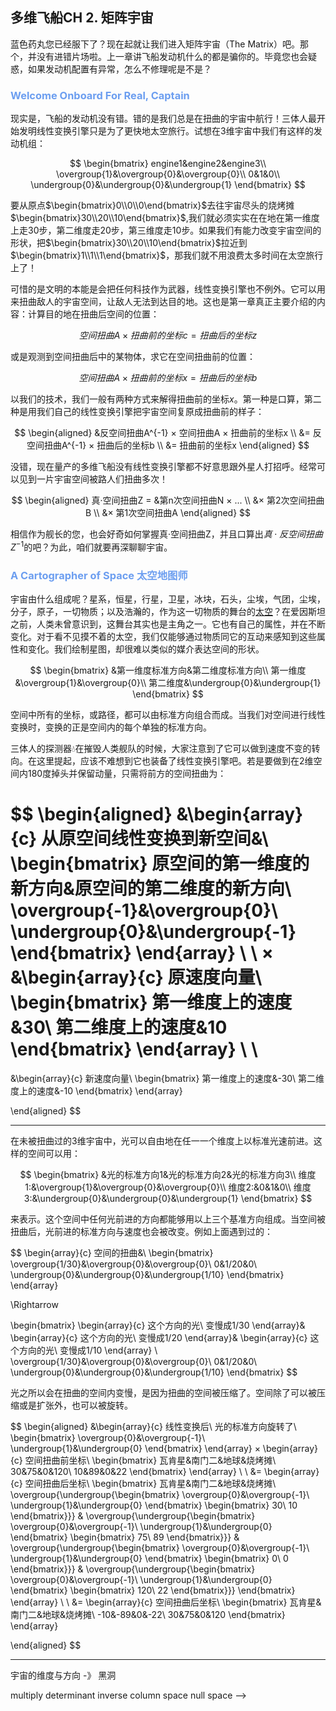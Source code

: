## 多维飞船CH 2. 矩阵宇宙

蓝色药丸您已经服下了？现在起就让我们进入矩阵宇宙（The Matrix）吧。那个，并没有进错片场啦。上一章讲飞船发动机什么的都是骗你的。毕竟您也会疑惑，如果发动机配置有异常，怎么不修理呢是不是？

### <span style="color:#6c9ef0" /> **Welcome Onboard For Real, Captain**

现实是，飞船的发动机没有错。错的是我们总是在扭曲的宇宙中航行！三体人最开始发明线性变换引擎只是为了更快地太空旅行。试想在3维宇宙中我们有这样的发动机组：

$$
\begin{bmatrix}
engine1&engine2&engine3\\ 
\overgroup{1}&\overgroup{0}&\overgroup{0}\\
0&1&0\\
\undergroup{0}&\undergroup{0}&\undergroup{1}
\end{bmatrix}
$$

要从原点$\begin{bmatrix}0\\0\\0\end{bmatrix}$去往宇宙尽头的烧烤摊$\begin{bmatrix}30\\20\\10\end{bmatrix}$,我们就必须实实在在地在第一维度上走30步，第二维度走20步，第三维度走10步。如果我们有能力改变宇宙空间的形状，把$\begin{bmatrix}30\\20\\10\end{bmatrix}$拉近到$\begin{bmatrix}1\\1\\1\end{bmatrix}$，那我们就不用浪费太多时间在太空旅行上了！

可惜的是文明的本能是会把任何科技作为武器，线性变换引擎也不例外。它可以用来扭曲敌人的宇宙空间，让敌人无法到达目的地。这也是第一章真正主要介绍的内容：计算目的地在扭曲后空间的位置：

$$
空间扭曲A × 扭曲前的坐标c = 扭曲后的坐标z
$$

或是观测到空间扭曲后中的某物体，求它在空间扭曲前的位置：

$$
空间扭曲A × 扭曲前的坐标x = 扭曲后的坐标b
$$

以我们的技术，我们一般有两种方式来解得扭曲前的坐标$x$。第一种是口算，第二种是用我们自己的线性变换引擎把宇宙空间复原成扭曲前的样子：

$$
\begin{aligned}
&反空间扭曲A^{-1} × 空间扭曲A × 扭曲前的坐标x \\
&= 反空间扭曲A^{-1} × 扭曲后的坐标b \\
&= 扭曲前的坐标x
\end{aligned}
$$

没错，现在量产的多维飞船没有线性变换引擎都不好意思跟外星人打招呼。经常可以见到一片宇宙空间被路人们扭曲多次！

$$
\begin{aligned}
真·空间扭曲Z = &第n次空间扭曲N × ... \\
&× 第2次空间扭曲B \\
&× 第1次空间扭曲A
\end{aligned}
$$

相信作为舰长的您，也会好奇如何掌握真·空间扭曲Z，并且口算出$真·反空间扭曲Z^{-1}$的吧？为此，咱们就要再深聊聊宇宙。

### <span style="color:#6c9ef0"/> **A Cartographer of Space 太空地图师**

宇宙由什么组成呢？星系，恒星，行星，卫星，冰块，石头，尘埃，气团，尘埃，分子，原子，一切物质；以及浩瀚的，作为这一切物质的舞台的[太空](https://joshworth.com/dev/pixelspace/pixelspace_solarsystem.html)？在爱因斯坦之前，人类未曾意识到，这舞台其实也是主角之一。它也有自己的属性，并在不断变化。对于看不见摸不着的太空，我们仅能够通过物质同它的互动来感知到这些属性和变化。我们绘制星图，却很难以类似的媒介表达空间的形状。


$$
   \begin{bmatrix} 
   &第一维度标准方向&第二维度标准方向\\
第一维度&\overgroup{1}&\overgroup{0}\\
第二维度&\undergroup{0}&\undergroup{1}
\end{bmatrix}
$$

空间中所有的坐标，或路径，都可以由标准方向组合而成。当我们对空间进行线性变换时，变换的正是空间内的每个单独的标准方向。

三体人的探测器💧在摧毁人类舰队的时候，大家注意到了它可以做到速度不变的转向。在这里提起，应该不难想到它也装备了线性变换引擎吧。若是要做到在2维空间内180度掉头并保留动量，只需将前方的空间扭曲为：

$$
\begin{aligned}
&\begin{array}{c}
   从原空间线性变换到新空间&\\
   \begin{bmatrix} 
   原空间的第一维度的新方向&原空间的第二维度的新方向\\
\overgroup{-1}&\overgroup{0}\\
\undergroup{0}&\undergroup{-1}
\end{bmatrix}
\end{array}
\\
\\
×
&\begin{array}{c}
原速度向量\\
\begin{bmatrix} 
第一维度上的速度&30\\
第二维度上的速度&10
\end{bmatrix}
\end{array}
\\
\\
=
&\begin{array}{c}
新速度向量\\
\begin{bmatrix} 
第一维度上的速度&-30\\
第二维度上的速度&-10
\end{bmatrix}
\end{array}


\end{aligned}
$$



-----
在未被扭曲过的3维宇宙中，光可以自由地在任一一个维度上以标准光速前进。这样的空间可以用：

$$
\begin{bmatrix}
&光的标准方向1&光的标准方向2&光的标准方向3\\ 
维度1:&\overgroup{1}&\overgroup{0}&\overgroup{0}\\
维度2:&0&1&0\\
维度3:&\undergroup{0}&\undergroup{0}&\undergroup{1}
\end{bmatrix}
$$

来表示。这个空间中任何光前进的方向都能够用以上三个基准方向组成。当空间被扭曲后，光前进的标准方向与速度也会被改变。例如上面遇到过的：

$$
\begin{array}{c}
   空间的扭曲&\\
   \begin{bmatrix} 
\overgroup{1/30}&\overgroup{0}&\overgroup{0}\\
0&1/20&0\\
\undergroup{0}&\undergroup{0}&\undergroup{1/10}
\end{bmatrix}
\end{array}

\Rightarrow


\begin{bmatrix} 
\begin{array}{c}
这个方向的光\\
变慢成1/30
\end{array}&
\begin{array}{c}
这个方向的光\\
变慢成1/20
\end{array}&
\begin{array}{c}
这个方向的光\\
变慢成1/10
\end{array}
\\
\overgroup{1/30}&\overgroup{0}&\overgroup{0}\\
0&1/20&0\\
\undergroup{0}&\undergroup{0}&\undergroup{1/10}
\end{bmatrix}
$$

光之所以会在扭曲的空间内变慢，是因为扭曲的空间被压缩了。空间除了可以被压缩或是扩张外，也可以被旋转。

$$
\begin{aligned}
&\begin{array}{c}
   线性变换后\\
   光的标准方向旋转了\\
   \begin{bmatrix} 
\overgroup{0}&\overgroup{-1}\\
\undergroup{1}&\undergroup{0}
\end{bmatrix}
\end{array}
×
\begin{array}{c}
空间扭曲前坐标\\
\begin{bmatrix} 
瓦肯星&南门二&地球&烧烤摊\\
30&75&0&120\\
10&89&0&22
\end{bmatrix}
\end{array}
\\
\\
&=
\begin{array}{c}
空间扭曲后坐标\\
\begin{bmatrix} 
瓦肯星&南门二&地球&烧烤摊\\
\overgroup{\undergroup{\begin{bmatrix} 
\overgroup{0}&\overgroup{-1}\\
\undergroup{1}&\undergroup{0}
\end{bmatrix}
\begin{bmatrix} 
30\\
10
\end{bmatrix}}}
&
\overgroup{\undergroup{\begin{bmatrix} 
\overgroup{0}&\overgroup{-1}\\
\undergroup{1}&\undergroup{0}
\end{bmatrix}
\begin{bmatrix} 
75\\
89
\end{bmatrix}}}
&
\overgroup{\undergroup{\begin{bmatrix} 
\overgroup{0}&\overgroup{-1}\\
\undergroup{1}&\undergroup{0}
\end{bmatrix}
\begin{bmatrix} 
0\\
0
\end{bmatrix}}}
&
\overgroup{\undergroup{\begin{bmatrix} 
\overgroup{0}&\overgroup{-1}\\
\undergroup{1}&\undergroup{0}
\end{bmatrix}
\begin{bmatrix} 
120\\
22
\end{bmatrix}}}
\end{bmatrix}
\end{array}
\\
\\
&=
\begin{array}{c}
空间扭曲后坐标\\
\begin{bmatrix} 
瓦肯星&南门二&地球&烧烤摊\\
-10&-89&0&-22\\
30&75&0&120
\end{bmatrix}
\end{array}

\end{aligned}
$$


-----


宇宙的维度与方向 -》 黑洞

multiply
determinant
inverse
column space
null space -->